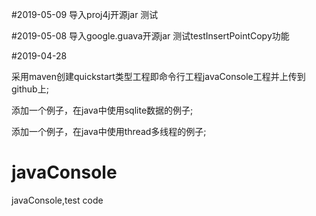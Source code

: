 #2019-05-09
导入proj4j开源jar 测试

#2019-05-08
导入google.guava开源jar 测试testInsertPointCopy功能

#2019-04-28

采用maven创建quickstart类型工程即命令行工程javaConsole工程并上传到github上;

添加一个例子，在java中使用sqlite数据的例子;

添加一个例子，在java中使用thread多线程的例子;

# javaConsole
javaConsole,test code
